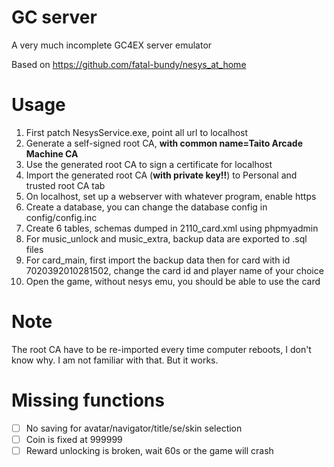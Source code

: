 # GC server

A very much incomplete GC4EX server emulator

Based on https://github.com/fatal-bundy/nesys_at_home

# Usage

1. First patch NesysService.exe, point all url to localhost
2. Generate a self-signed root CA, **with common name=Taito Arcade Machine CA**
3. Use the generated root CA to sign a certificate for localhost
4. Import the generated root CA (**with private key!!**) to Personal and trusted root CA tab
5. On localhost, set up a webserver with whatever program, enable https
6. Create a database, you can change the database config in config/config.inc
7. Create 6 tables, schemas dumped in 2110_card.xml using phpmyadmin
8. For music_unlock and music_extra, backup data are exported to .sql files
9. For card_main, first import the backup data then for card with id 7020392010281502, change the card id and player
   name of your choice
10. Open the game, without nesys emu, you should be able to use the card

# Note

The root CA have to be re-imported every time computer reboots, I don't know why. I am not familiar with that. But it
works.

# Missing functions

- [ ] No saving for avatar/navigator/title/se/skin selection
- [ ] Coin is fixed at 999999
- [ ] Reward unlocking is broken, wait 60s or the game will crash
